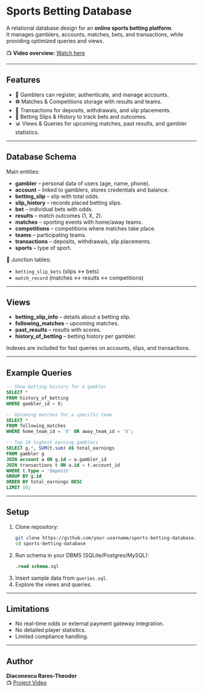 # Sports Betting Database

A relational database design for an **online sports betting platform**.  
It manages gamblers, accounts, matches, bets, and transactions, while providing optimized queries and views.  

📺 **Video overview:** [Watch here]([https://youtu.be/85W9haHjSCA](https://www.youtube.com/watch?v=85W9haHjSCA))

---

## Features

- 👤 Gamblers can register, authenticate, and manage accounts.  
- ⚽ Matches & Competitions storage with results and teams.  
- 💸 Transactions for deposits, withdrawals, and slip placements.  
- 🧾 Betting Slips & History to track bets and outcomes.  
- 📊 Views & Queries for upcoming matches, past results, and gambler statistics.  

---

## Database Schema

Main entities:  
- **gambler** – personal data of users (age, name, phone).  
- **account** – linked to gamblers, stores credentials and balance.  
- **betting_slip** – slip with total odds.  
- **slip_history** – records placed betting slips.  
- **bet** – individual bets with odds.  
- **results** – match outcomes (1, X, 2).  
- **matches** – sporting events with home/away teams.  
- **competitions** – competitions where matches take place.  
- **teams** – participating teams.  
- **transactions** – deposits, withdrawals, slip placements.  
- **sports** – type of sport.  

📐 Junction tables:  
- `betting_slip_bets` (slips ↔ bets)  
- `match_record` (matches ↔ results ↔ competitions)  

---

## Views

- **betting_slip_info** – details about a betting slip.  
- **following_matches** – upcoming matches.  
- **past_results** – results with scores.  
- **history_of_betting** – betting history per gambler.  

Indexes are included for fast queries on accounts, slips, and transactions.  

---

## Example Queries

```sql
-- Show betting history for a gambler
SELECT *
FROM history_of_betting
WHERE gambler_id = X;

-- Upcoming matches for a specific team
SELECT *
FROM following_matches
WHERE home_team_id = 'X' OR away_team_id = 'X';

-- Top 10 highest earning gamblers
SELECT g.*, SUM(t.sum) AS total_earnings
FROM gambler g
JOIN account a ON g.id = a.gambler_id
JOIN transactions t ON a.id = t.account_id
WHERE t.type = 'deposit'
GROUP BY g.id
ORDER BY total_earnings DESC
LIMIT 10;
```

---

## Setup

1. Clone repository:
   ```bash
   git clone https://github.com/your-username/sports-betting-database.git
   cd sports-betting-database
   ```
2. Run schema in your DBMS (SQLite/Postgres/MySQL):
   ```sql
   .read schema.sql
   ```
3. Insert sample data from `queries.sql`.  
4. Explore the views and queries.  

---

## Limitations

- No real-time odds or external payment gateway integration.  
- No detailed player statistics.  
- Limited compliance handling.  

---

## Author

**Diaconescu Rares-Theodor**  
📺 [Project Video](https://youtu.be/85W9haHjSCA)
